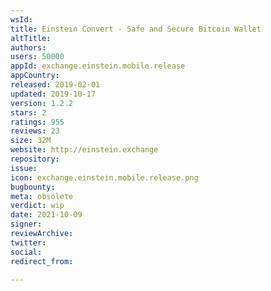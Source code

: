 ```yaml
---
wsId: 
title: Einstein Convert - Safe and Secure Bitcoin Wallet
altTitle: 
authors: 
users: 50000
appId: exchange.einstein.mobile.release
appCountry: 
released: 2019-02-01
updated: 2019-10-17
version: 1.2.2
stars: 2
ratings: 955
reviews: 23
size: 32M
website: http://einstein.exchange
repository: 
issue: 
icon: exchange.einstein.mobile.release.png
bugbounty: 
meta: obsolete
verdict: wip
date: 2021-10-09
signer: 
reviewArchive: 
twitter: 
social: 
redirect_from: 

---
```


